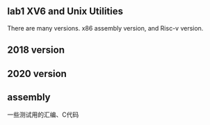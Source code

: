 ## lab1 XV6 and Unix Utilities
There are many versions. x86 assembly version, and Risc-v version.


## 2018 version

## 2020 version

## assembly
一些测试用的汇编、C代码

